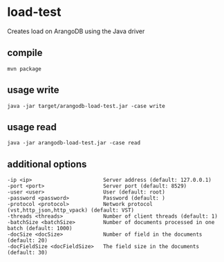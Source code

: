 # load-test

Creates load on ArangoDB using the Java driver


## compile

```
mvn package
```

## usage write

```
java -jar target/arangodb-load-test.jar -case write
```

## usage read

```
java -jar arangodb-load-test.jar -case read
```

## additional options

```
-ip <ip>                       Server address (default: 127.0.0.1)
-port <port>                   Server port (default: 8529)
-user <user>                   User (default: root)
-password <password>           Password (default: )
-protocol <protocol>           Network protocol (vst,http_json,http_vpack) (default: VST)
-threads <threads>             Number of client threads (default: 1)
-batchSize <batchSize>         Number of documents processed in one batch (default: 1000)
-docSize <docSize>             Number of field in the documents (default: 20)
-docFieldSize <docFieldSize>   The field size in the documents (default: 30)
```
